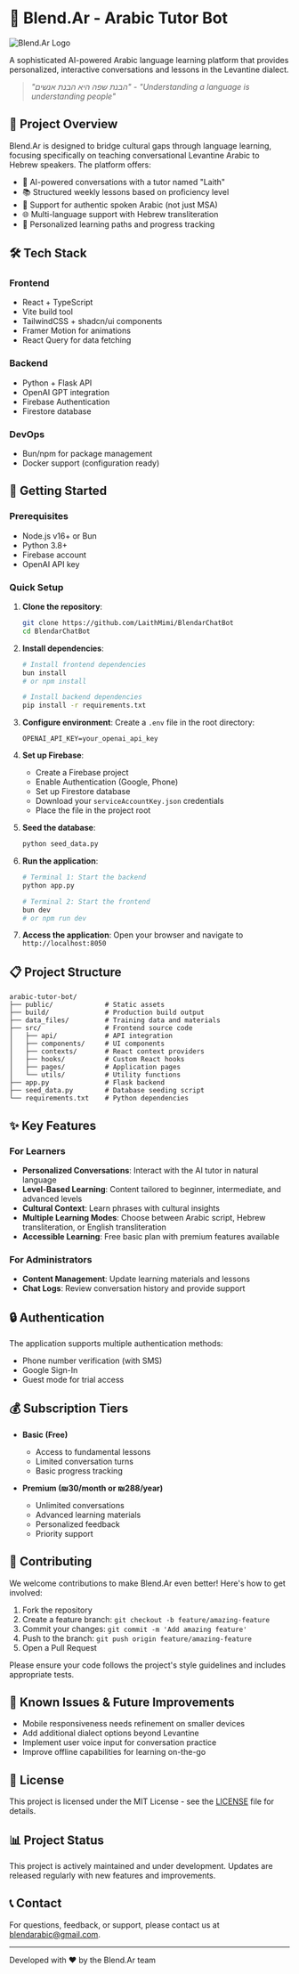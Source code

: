 # 🌟 Blend.Ar - Arabic Tutor Bot

![Blend.Ar Logo](public/blendar.jpg)

A sophisticated AI-powered Arabic language learning platform that provides personalized, interactive conversations and lessons in the Levantine dialect.

> *"הבנת שפה היא הבנת אנשים" - "Understanding a language is understanding people"*

## 🎯 Project Overview

Blend.Ar is designed to bridge cultural gaps through language learning, focusing specifically on teaching conversational Levantine Arabic to Hebrew speakers. The platform offers:

- 🤖 AI-powered conversations with a tutor named "Laith"
- 📚 Structured weekly lessons based on proficiency level
- 🔄 Support for authentic spoken Arabic (not just MSA)
- 🌐 Multi-language support with Hebrew transliteration
- 🚀 Personalized learning paths and progress tracking

## 🛠️ Tech Stack

### Frontend
- React + TypeScript
- Vite build tool
- TailwindCSS + shadcn/ui components
- Framer Motion for animations
- React Query for data fetching

### Backend
- Python + Flask API
- OpenAI GPT integration
- Firebase Authentication
- Firestore database

### DevOps
- Bun/npm for package management
- Docker support (configuration ready)

## 🚀 Getting Started

### Prerequisites
- Node.js v16+ or Bun
- Python 3.8+
- Firebase account
- OpenAI API key

### Quick Setup

1. **Clone the repository**:
   ```bash
   git clone https://github.com/LaithMimi/BlendarChatBot
   cd BlendarChatBot
   ```

2. **Install dependencies**:
   ```bash
   # Install frontend dependencies
   bun install
   # or npm install

   # Install backend dependencies
   pip install -r requirements.txt
   ```

3. **Configure environment**:
   Create a `.env` file in the root directory:
   ```env
   OPENAI_API_KEY=your_openai_api_key
   ```

4. **Set up Firebase**:
   - Create a Firebase project
   - Enable Authentication (Google, Phone)
   - Set up Firestore database
   - Download your `serviceAccountKey.json` credentials
   - Place the file in the project root

5. **Seed the database**:
   ```bash
   python seed_data.py
   ```

6. **Run the application**:
   ```bash
   # Terminal 1: Start the backend
   python app.py

   # Terminal 2: Start the frontend
   bun dev
   # or npm run dev
   ```

7. **Access the application**:
   Open your browser and navigate to `http://localhost:8050`

## 📋 Project Structure

```
arabic-tutor-bot/
├── public/             # Static assets
├── build/              # Production build output
├── data_files/         # Training data and materials
├── src/                # Frontend source code
│   ├── api/            # API integration
│   ├── components/     # UI components
│   ├── contexts/       # React context providers
│   ├── hooks/          # Custom React hooks
│   ├── pages/          # Application pages
│   └── utils/          # Utility functions
├── app.py              # Flask backend
├── seed_data.py        # Database seeding script
└── requirements.txt    # Python dependencies
```

## ✨ Key Features

### For Learners
- **Personalized Conversations**: Interact with the AI tutor in natural language
- **Level-Based Learning**: Content tailored to beginner, intermediate, and advanced levels
- **Cultural Context**: Learn phrases with cultural insights
- **Multiple Learning Modes**: Choose between Arabic script, Hebrew transliteration, or English transliteration
- **Accessible Learning**: Free basic plan with premium features available

### For Administrators
- **Content Management**: Update learning materials and lessons
- **Chat Logs**: Review conversation history and provide support

## 🔒 Authentication

The application supports multiple authentication methods:
- Phone number verification (with SMS)
- Google Sign-In
- Guest mode for trial access

## 💰 Subscription Tiers

- **Basic (Free)**
  - Access to fundamental lessons
  - Limited conversation turns
  - Basic progress tracking

- **Premium (₪30/month or ₪288/year)**
  - Unlimited conversations
  - Advanced learning materials
  - Personalized feedback
  - Priority support

## 🤝 Contributing

We welcome contributions to make Blend.Ar even better! Here's how to get involved:

1. Fork the repository
2. Create a feature branch: `git checkout -b feature/amazing-feature`
3. Commit your changes: `git commit -m 'Add amazing feature'`
4. Push to the branch: `git push origin feature/amazing-feature`
5. Open a Pull Request

Please ensure your code follows the project's style guidelines and includes appropriate tests.

## 🐛 Known Issues & Future Improvements

- Mobile responsiveness needs refinement on smaller devices
- Add additional dialect options beyond Levantine
- Implement user voice input for conversation practice
- Improve offline capabilities for learning on-the-go

## 📄 License

This project is licensed under the MIT License - see the [LICENSE](LICENSE) file for details.

## 📊 Project Status

This project is actively maintained and under development. Updates are released regularly with new features and improvements.

## 📞 Contact

For questions, feedback, or support, please contact us at blendarabic@gmail.com.

---

Developed with ❤️ by the Blend.Ar team